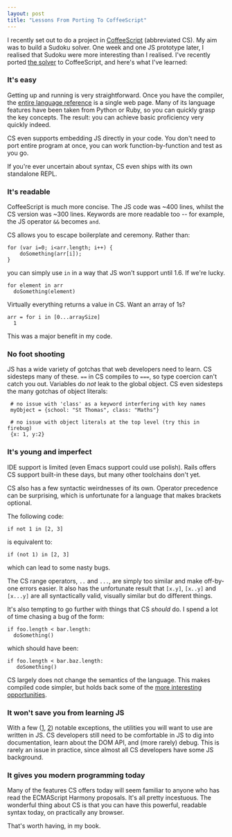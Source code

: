 ```yaml
--- 
layout: post
title: "Lessons From Porting To CoffeeScript"
---
```


I recently set out to do a project in
[CoffeeScript](http://jashkenas.github.com/coffee-script/)
(abbreviated CS). My aim was to build a Sudoku solver. One week and
one JS prototype later, I realised that Sudoku were more interesting
than I realised. I've recently ported
[the solver](http://www.wilfred.me.uk/sudoku/) to CoffeeScript, and
here's what I've learned:

### It's easy

Getting up and running is very straightforward. Once you have the
compiler, the
[entire language reference](http://jashkenas.github.com/coffee-script/#language)
is a single web page. Many of its language features have been taken
from Python or Ruby, so you can quickly grasp the key concepts. The
result: you can achieve basic proficiency very quickly indeed.

CS even supports embedding JS directly in your code. You don't need to
port entire program at once, you can work function-by-function and
test as you go.

If you're ever uncertain about syntax, CS even ships with its own
standalone REPL.

### It's readable

CoffeeScript is much more concise. The JS code was ~400 lines,
whilst the CS version was ~300 lines. Keywords are more readable too
-- for example, the JS operator `&&` becomes `and`.

CS allows you to escape boilerplate and ceremony. Rather than:

    for (var i=0; i<arr.length; i++) {
        doSomething(arr[i]);
    }
    
you can simply use `in` in a way that JS won't support until
1.6. If we're lucky.

    for element in arr
      doSomething(element)
        
Virtually everything returns a value in CS. Want an array of 1s?

    arr = for i in [0...arraySize]
      1
        
This was a major benefit in my code.

### No foot shooting

JS has a wide variety of gotchas that web developers need to learn. CS
sidesteps many of these. `==` in CS compiles to `===`, so type
coercion can't catch you out. Variables do *not* leak to the global
object. CS even sidesteps the many gotchas of object literals:

     # no issue with 'class' as a keyword interfering with key names
     myObject = {school: "St Thomas", class: "Maths"}
     
     # no issue with object literals at the top level (try this in firebug)
     {x: 1, y:2}

### It's young and imperfect

IDE support is limited (even Emacs support could use polish). Rails
offers CS support built-in these days, but many other toolchains don't
yet.

CS also has a few syntactic weirdnesses of its own. Operator
precedence can be surprising, which is unfortunate for a language that makes
brackets optional.

The following code:

    if not 1 in [2, 3]
    
is equivalent to:

    if (not 1) in [2, 3]
    
which can lead to some nasty bugs.

The CS range operators, `..` and `...`, are simply too similar and
make off-by-one errors easier. It also has the unfortunate result that
`[x.y]`, `[x..y]` and `[x...y]` are all syntactically valid, visually
similar but do different things.

It's also tempting to go further with things that CS *should* do. I
spend a lot of time chasing a bug of the form:

    if foo.length < bar.length:
      doSomething()
      
which should have been:

    if foo.length < bar.baz.length:
       doSomething()
       
CS largely does not change the semantics of the language. This makes
compiled code simpler, but holds back some of the [more interesting
opportunities](https://github.com/jashkenas/coffee-script/issues/350).

### It won't save you from learning JS

With a
few ([1](http://harvesthq.github.com/chosen), [2](http://batmanjs.org))
notable exceptions, the utilities you will want to use are written in
JS. CS developers still need to be comfortable in JS to dig into
documentation, learn about the DOM API, and (more rarely) debug. This
is rarely an issue in practice, since almost all CS developers have
some JS background.

### It gives you modern programming today

Many of the features CS offers today will seem familiar to anyone who
has read the ECMAScript Harmony proposals. It's all pretty
incestuous. The wonderful thing about CS is that you can have this
powerful, readable syntax today, on practically any browser.

That's worth having, in my book.
